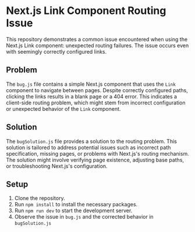 # Next.js Link Component Routing Issue

This repository demonstrates a common issue encountered when using the Next.js Link component: unexpected routing failures.  The issue occurs even with seemingly correctly configured links. 

## Problem
The `bug.js` file contains a simple Next.js component that uses the `Link` component to navigate between pages. Despite correctly configured paths, clicking the links results in a blank page or a 404 error. This indicates a client-side routing problem, which might stem from incorrect configuration or unexpected behavior of the `Link` component. 

## Solution
The `bugSolution.js` file provides a solution to the routing problem. This solution is tailored to address potential issues such as incorrect path specification, missing pages, or problems with Next.js's routing mechanism.  The solution might involve verifying page existence, adjusting base paths, or troubleshooting Next.js's configuration.

## Setup
1. Clone the repository.
2. Run `npm install` to install the necessary packages.
3. Run `npm run dev` to start the development server.
4. Observe the issue in `bug.js` and the corrected behavior in `bugSolution.js`